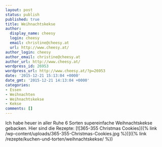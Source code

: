 ```yaml
---
layout: post
status: publish
published: true
title: Weihnachtskekse
author:
  display_name: cheesy
  login: cheesy
  email: christine@cheesy.at
  url: http://www.cheesy.at/
author_login: cheesy
author_email: christine@cheesy.at
author_url: http://www.cheesy.at/
wordpress_id: 26953
wordpress_url: http://www.cheesy.at/?p=26953
date: '2015-12-21 15:13:04 +0000'
date_gmt: '2015-12-21 14:13:04 +0000'
categories:
- Essen
- Weihnachten
- Weihnachtskekse
- Kekse
comments: []
---
```

Ich habe heuer in aller Ruhe 6 Sorten supereinfache Weihnachtskekse gebacken. Hier sind die Rezepte:
[![365-355 Christmas Cookies]({% link /wp-content/uploads/365-355-Christmas-Cookies.jpg %})]({% link /rezepte/kuchen-und-torten/weihnachtskekse/ %})
